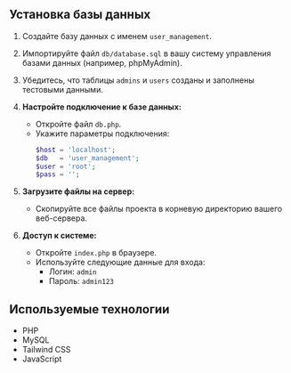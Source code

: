 
## Установка базы данных

1. Создайте базу данных с именем `user_management`.
2. Импортируйте файл `db/database.sql` в вашу систему управления базами данных (например, phpMyAdmin).
3. Убедитесь, что таблицы `admins` и `users` созданы и заполнены тестовыми данными.

4. **Настройте подключение к базе данных:**
   - Откройте файл `db.php`.
   - Укажите параметры подключения:
     ```php
     $host = 'localhost';
     $db   = 'user_management';
     $user = 'root';
     $pass = '';
     ```

5. **Загрузите файлы на сервер:**
   - Скопируйте все файлы проекта в корневую директорию вашего веб-сервера.

6. **Доступ к системе:**
   - Откройте `index.php` в браузере.
   - Используйте следующие данные для входа:
     - Логин: `admin`
     - Пароль: `admin123`

## Используемые технологии

- PHP
- MySQL
- Tailwind CSS
- JavaScript
